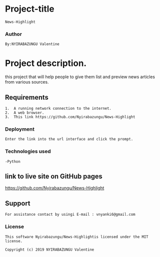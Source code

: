 # Project-title

    News-Highlight
### Author

    By:NYIRABAZUNGU Valentine

# Project description.
  this project  that will help people to give them list and preview news articles from various sources.
## Requirements
    1.  A running network connection to the internet.
    2.  A web browser.
    3.  This link https://github.com/Nyirabazungu/News-Highlight

### Deployment
    Enter the link into the url interface and click the prompt.

### Technologies used
    -Python

    
## link to live site on GitHub pages
   https://github.com/Nyirabazungu/News-Highlight

##  Support
    For assistance contact by usingi E-mail : vnyanki6@gmail.com
### License
    This software Nyirabazungu/News-Highlightis licensed under the MIT license.

    Copyright (c) 2019 NYIRABAZUNGU Valentine
